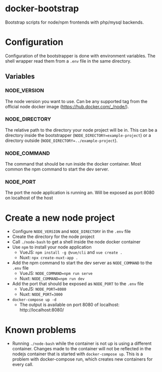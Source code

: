 # docker-bootstrap

Bootstrap scripts for node/npm frontends with php/mysql backends.

# Configuration

Configuration of the bootstrapper is done with environment variables. The shell wrapper read them from a `.env` file in the same directory.

## Variables

### NODE_VERSION
The node version you want to use. Can be any supported tag from the official node docker image (https://hub.docker.com/_/node/).

### NODE_DIRECTORY
The relative path to the directory your node project will be in. This can be a directory inside the bootstrapper (`NODE_DIRECTORY=example-project`) or a directory outside (`NODE_DIRECTORY=../example-project`).

### NODE_COMMAND
The command that should be run inside the docker container. Most common the npm command to start the dev server.

### NODE_PORT
The port the node application is running an. Will be exposed as port 8080 on localhost of the host

# Create a new node project

* Configure `NODE_VERSION` and `NODE_DIRECTORY` in the `.env` file
* Create the directory for the node project
* Call `./node-bash` to get a shell inside the node docker container
* Use `npm` to install your node application
    * VueJS: `npm install -g @vue/cli` and `vue create .`
    * Nuxt: `npx create-nuxt-app .`
* Add the npm command to start the dev server as `NODE_COMMAND` to the `.env` file  
    * VueJS: `NODE_COMMAND=npm run serve`
    * Nuxt: `NODE_COMMAND=npm run dev`
* Add the port that should be exposed as `NODE_PORT` to the `.env` file
    * VueJS: `NODE_PORT=8080`
    * Nuxt: `NODE_PORT=3000`
* `docker-compose up -d`
    * The output is available on port 8080 of localhost: http://localhost:8080/

# Known problems

* Running `./node-bash` while the container is not up is using a different container. Changes made to the container will not be reflected in the nodejs container that is started with `docker-compose up`. This is a problem with docker-compose run, which creates new containers for every call.
